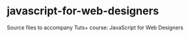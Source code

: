 # javascript-for-web-designers
Source files to accompany Tuts+ course: JavaScript for Web Designers
